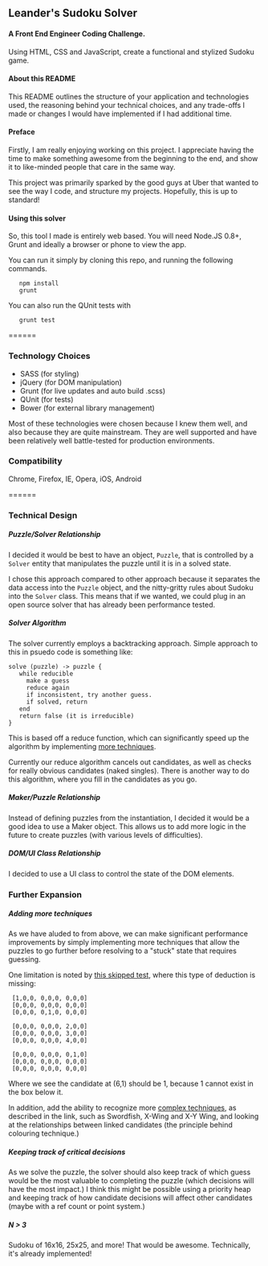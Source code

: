 ## Leander's Sudoku Solver

#### A Front End Engineer Coding Challenge.
Using HTML, CSS and JavaScript, create a functional and stylized Sudoku game.


#### About this README
This README outlines the structure of your application and technologies used,
the reasoning behind your technical choices, and any trade-offs I made or 
changes I would have implemented if I had additional time.

#### Preface
Firstly, I am really enjoying working on this project. I appreciate having the
time to make something awesome from the beginning to the end, and show it to
like-minded people that care in the same way.

This project was primarily sparked by the good guys at Uber that wanted to see
the way I code, and structure my projects. Hopefully, this is up to standard!

#### Using this solver
So, this tool I made is entirely web based. You will need Node.JS 0.8+, Grunt
and ideally a browser or phone to view the app.

You can run it simply by cloning this repo, and running the following commands.

```
   npm install
   grunt
```

You can also run the QUnit tests with
```
   grunt test
```

======

### Technology Choices

 - SASS (for styling)
 - jQuery (for DOM manipulation)
 - Grunt (for live updates and auto build .scss)
 - QUnit (for tests)
 - Bower (for external library management)

Most of these technologies were chosen because I knew them well, and also because
they are quite mainstream. They are well supported and have been relatively well
battle-tested for production environments.
 
### Compatibility
Chrome, Firefox, IE, Opera, iOS, Android

======

### Technical Design

##### Puzzle/Solver Relationship
I decided it would be best to have an object, `Puzzle`, that is controlled by
a `Solver` entity that manipulates the puzzle until it is in a solved state.

I chose this approach compared to other approach because it separates the
data access into the `Puzzle` object, and the nitty-gritty rules about Sudoku
into the `Solver` class. This means that if we wanted, we could plug in an
open source solver that has already been performance tested.

##### Solver Algorithm
The solver currently employs a backtracking approach. Simple approach to this
in psuedo code is something like:
```
solve (puzzle) -> puzzle {
   while reducible
     make a guess
     reduce again
     if inconsistent, try another guess.
     if solved, return
   end
   return false (it is irreducible)
}
```
This is based off a reduce function, which can significantly speed up the
algorithm by implementing [more techniques](http://www.su-doku.net/tech.php).

Currently our reduce algorithm cancels out candidates, as well as checks for
really obvious candidates (naked singles). There is another way to do this 
algorithm, where you fill in the candidates as you go.

##### Maker/Puzzle Relationship
Instead of defining puzzles from the instantiation, I decided it would
be a good idea to use a Maker object. This allows us to add more logic in the
future to create puzzles (with various levels of difficulties).

##### DOM/UI Class Relationship
I decided to use a UI class to control the state of the DOM elements.

### Further Expansion

##### Adding more techniques
As we have aluded to from above, we can make significant performance improvements
by simply implementing more techniques that allow the puzzles to go further
before resolving to a "stuck" state that requires guessing.

One limitation is noted by [this skipped test](https://github.com/leanderlee/sudoku/blob/bd166dc5a584fbefecfbcde364001a3f97294ce4/tests/solver.html#L350), where this type of deduction is missing:

```
 [1,0,0, 0,0,0, 0,0,0]
 [0,0,0, 0,0,0, 0,0,0]
 [0,0,0, 0,1,0, 0,0,0]

 [0,0,0, 0,0,0, 2,0,0]
 [0,0,0, 0,0,0, 3,0,0]
 [0,0,0, 0,0,0, 4,0,0]

 [0,0,0, 0,0,0, 0,1,0]
 [0,0,0, 0,0,0, 0,0,0]
 [0,0,0, 0,0,0, 0,0,0]
```

Where we see the candidate at (6,1) should be 1, because 1 cannot exist in the box below it.

In addition, add the ability to recognize more [complex techniques](http://www.su-doku.net/tech2.php),
as described in the link, such as Swordfish, X-Wing and X-Y Wing, and looking at the relationships 
between linked candidates (the principle behind colouring technique.)

##### Keeping track of critical decisions
As we solve the puzzle, the solver should also keep track of which guess would be
the most valuable to completing the puzzle (which decisions will have the most impact.)
I think this might be possible using a priority heap and keeping track of how candidate
decisions will affect other candidates (maybe with a ref count or point system.)

##### N > 3
Sudoku of 16x16, 25x25, and more! That would be awesome. Technically, it's already implemented!


